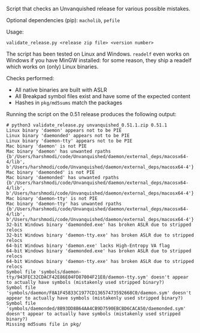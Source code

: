 Script that checks an Unvanquished release for various possible mistakes.

Optional dependencies (pip): `macholib`, `pefile`

Usage:

    validate_release.py <release zip file> <version number>

The script has been tested on Linux and Windows. `readelf` even works on Windows if you have MinGW installed: for some reason, they ship a readelf which works on (only) Linux binaries.

Checks performed:
- All native binaries are built with ASLR
- All Breakpad symbol files exist and have some of the expected content
- Hashes in `pkg/md5sums` match the packages

Running the script on the 0.51 release produces the following output:

    # python3 validate_release.py unvanquished_0.51.1.zip 0.51.1
    Linux binary 'daemon' appears not to be PIE
    Linux binary 'daemonded' appears not to be PIE
    Linux binary 'daemon-tty' appears not to be PIE
    Mac binary 'daemon' is not PIE
    Mac binary 'daemon' has unwanted rpaths {b'/Users/harshmodi/code/Unvanquished/daemon/external_deps/macosx64-4/lib', b'/Users/harshmodi/code/Unvanquished/daemon/external_deps/macosx64-4'}
    Mac binary 'daemonded' is not PIE
    Mac binary 'daemonded' has unwanted rpaths {b'/Users/harshmodi/code/Unvanquished/daemon/external_deps/macosx64-4/lib', b'/Users/harshmodi/code/Unvanquished/daemon/external_deps/macosx64-4'}
    Mac binary 'daemon-tty' is not PIE
    Mac binary 'daemon-tty' has unwanted rpaths {b'/Users/harshmodi/code/Unvanquished/daemon/external_deps/macosx64-4/lib', b'/Users/harshmodi/code/Unvanquished/daemon/external_deps/macosx64-4'}
    32-bit Windows binary 'daemonded.exe' has broken ASLR due to stripped relocs
    32-bit Windows binary 'daemon-tty.exe' has broken ASLR due to stripped relocs
    64-bit Windows binary 'daemon.exe' lacks High-Entropy VA flag
    64-bit Windows binary 'daemonded.exe' has broken ASLR due to stripped relocs
    64-bit Windows binary 'daemon-tty.exe' has broken ASLR due to stripped relocs
    Symbol file 'symbols/daemon-tty/943FEC32CDACF42E86E04FD87004F21E0/daemon-tty.sym' doesn't appear to actually have symbols (mistakenly used stripped binary?)
    Symbol file 'symbols/daemon/F8A1F45833C1977CD13657473592668C0/daemon.sym' doesn't appear to actually have symbols (mistakenly used stripped binary?)
    Symbol file 'symbols/daemonded/8B93DD8B64AA4CB9D7590EBCBD6CACA50/daemonded.sym' doesn't appear to actually have symbols (mistakenly used stripped binary?)
    Missing md5sums file in pkg/
